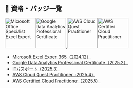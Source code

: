 ## 🏅 資格・バッジ一覧

<a href="https://www.credly.com/badges/675fe2a4-899b-45a5-a695-c51450d04ff4/public_url" target="_blank"><img src="https://github.com/user-attachments/assets/377158d2-9a4b-41ad-9c7c-14f5e636962a" alt="Microsoft Office Specialist Excel Expert" width="100"></a><a href="https://www.credly.com/badges/90ca542c-f248-4188-80b3-84e19ddc628d/public_url" target="_blank"><img src="https://github.com/user-attachments/assets/6d5b28e0-0663-4c73-890d-ae853c78247c" alt="Google Data Analytics Professional Certificate" width="100"></a><a href="https://www.credly.com/badges/34f9f6e4-1fd4-4615-807c-d19fae1cfdc6/public_url" target="_blank">
  <img src="https://github.com/user-attachments/assets/d6a4d620-28e8-41bd-b13e-8995e9954124" alt="AWS Cloud Quest Practitioner" width="100"></a><a href="https://www.credly.com/badges/9189ac9f-a90c-40b7-98f3-0b2f6cae0632/public_url" target="_blank"><img src="https://github.com/user-attachments/assets/2ea31509-356e-4014-9ca0-605f28ae8b1a" alt="AWS Certified Cloud Practitioner" width="100"></a><a href="#" target="_blank">

- Microsoft Excel Expert 365（2024.12）  
- Google Data Analytics Professional Certificate（2025.2）  
- ITパスポート（2025.3）
- AWS Cloud Quest Practitioner（2025.4）  
- AWS Certified Cloud Practitioner（2025.5）  

